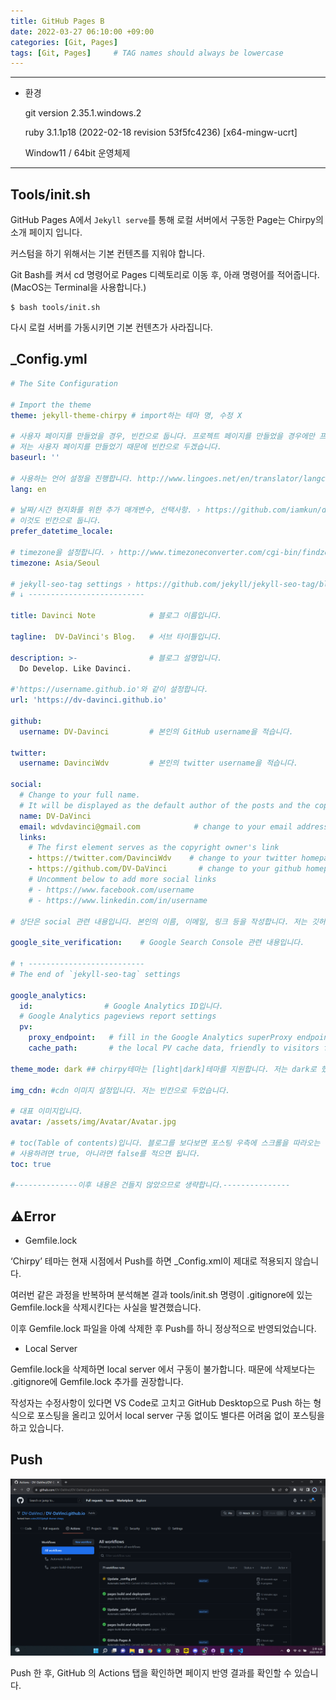```yaml
---
title: GitHub Pages B
date: 2022-03-27 06:10:00 +09:00 
categories: [Git, Pages] 
tags: [Git, Pages]     # TAG names should always be lowercase
---
```


---

- 환경
    
    git version 2.35.1.windows.2
    
    ruby 3.1.1p18 (2022-02-18 revision 53f5fc4236) [x64-mingw-ucrt]
    
    Window11 / 64bit 운영체제
    

---

## Tools/init.sh

GitHub Pages A에서 `Jekyll serve`를 통해 로컬 서버에서 구동한 Page는 Chirpy의 소개 페이지 입니다.

커스텀을 하기 위해서는 기본 컨텐츠를 지워야 합니다. 

Git Bash를 켜서 cd 명령어로 Pages 디렉토리로 이동 후, 아래 명령어를 적어줍니다. (MacOS는 Terminal을 사용합니다.)

```
$ bash tools/init.sh
```

다시 로컬 서버를 가동시키면 기본 컨텐츠가 사라집니다. 

## _Config.yml

```yml
# The Site Configuration

# Import the theme
theme: jekyll-theme-chirpy # import하는 테마 명, 수정 X 

# 사용자 페이지를 만들었을 경우, 빈칸으로 둡니다. 프로젝트 페이지를 만들었을 경우에만 프로젝트 명을 적어줍니다.
# 저는 사용자 페이지를 만들었기 때문에 빈칸으로 두겠습니다. 
baseurl: ''

# 사용하는 언어 설정을 진행합니다. http://www.lingoes.net/en/translator/langcode.htm 로 접속하여 확인이 가능합니다.
lang: en

# 날짜/시간 현지화를 위한 추가 매개변수, 선택사항. › https://github.com/iamkun/dayjs/tree/dev/src/locale
# 이것도 빈칸으로 둡니다.
prefer_datetime_locale:

# timezone을 설정합니다. › http://www.timezoneconverter.com/cgi-bin/findzone/findzone
timezone: Asia/Seoul

# jekyll-seo-tag settings › https://github.com/jekyll/jekyll-seo-tag/blob/master/docs/usage.md
# ↓ --------------------------

title: Davinci Note            # 블로그 이름입니다.

tagline:  DV-DaVinci's Blog.   # 서브 타이틀입니다.

description: >-                # 블로그 설명입니다.
  Do Develop. Like Davinci.

#'https://username.github.io'와 같이 설정합니다.
url: 'https://dv-davinci.github.io'

github:
  username: DV-Davinci         # 본인의 GitHub username을 적습니다.

twitter:
  username: DavinciWdv         # 본인의 twitter username을 적습니다.

social:
  # Change to your full name.
  # It will be displayed as the default author of the posts and the copyright owner in the Footer
  name: DV-DaVinci
  email: wdvdavinci@gmail.com            # change to your email address
  links:
    # The first element serves as the copyright owner's link
    - https://twitter.com/DavinciWdv    # change to your twitter homepage
    - https://github.com/DV-DaVinci       # change to your github homepage
    # Uncomment below to add more social links
    # - https://www.facebook.com/username
    # - https://www.linkedin.com/in/username

# 상단은 social 관련 내용입니다. 본인의 이름, 이메일, 링크 등을 작성합니다. 저는 깃허브와 트위터만 올렸습니다.

google_site_verification:    # Google Search Console 관련 내용입니다. 

# ↑ --------------------------
# The end of `jekyll-seo-tag` settings

google_analytics:
  id:                # Google Analytics ID입니다.
  # Google Analytics pageviews report settings
  pv:
    proxy_endpoint:   # fill in the Google Analytics superProxy endpoint of Google App Engine
    cache_path:       # the local PV cache data, friendly to visitors from GFW region

theme_mode: dark ## chirpy테마는 [light|dark]테마를 지원합니다. 저는 dark로 했습니다. 

img_cdn: #cdn 이미지 설정입니다. 저는 빈칸으로 두었습니다. 

# 대표 이미지입니다. 
avatar: /assets/img/Avatar/Avatar.jpg

# toc(Table of contents)입니다. 블로그를 보다보면 포스팅 우측에 스크롤을 따라오는 목차입니다.
# 사용하려면 true, 아니라면 false를 적으면 됩니다.
toc: true

#--------------이후 내용은 건들지 않았으므로 생략합니다.---------------
```

## ⚠️Error

- Gemfile.lock

‘Chirpy’ 테마는 현재 시점에서 Push를 하면 _Config.xml이 제대로 적용되지 않습니다. 

여러번 같은 과정을 반복하며 분석해본 결과 tools/init.sh 명령이 .gitignore에 있는 Gemfile.lock을 삭제시킨다는 사실을 발견했습니다. 

이후 Gemfile.lock 파일을 아예 삭제한 후 Push를 하니 정상적으로 반영되었습니다. 

- Local Server

Gemfile.lock을 삭제하면 local server 에서 구동이 불가합니다. 때문에 삭제보다는 .gitignore에 Gemfile.lock 추가를 권장합니다.

작성자는 수정사항이 있다면 VS Code로 고치고 GitHub Desktop으로 Push 하는 형식으로 포스팅을 올리고 있어서 local server 구동 없이도 별다른 어려움 없이 포스팅을 하고 있습니다.

## Push

![스크린샷(165).png](/assets/2022-03-27-GitHub-Pages-B/1.png)

Push 한 후, GitHub 의 Actions 탭을 확인하면 페이지 반영 결과를 확인할 수 있습니다.